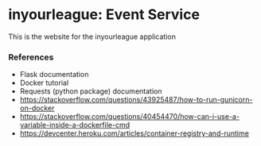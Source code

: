 # inyourleague: Event Service

This is the website for the inyourleague application

### References
- Flask documentation
- Docker tutorial
- Requests (python package) documentation
- https://stackoverflow.com/questions/43925487/how-to-run-gunicorn-on-docker
- https://stackoverflow.com/questions/40454470/how-can-i-use-a-variable-inside-a-dockerfile-cmd
- https://devcenter.heroku.com/articles/container-registry-and-runtime
